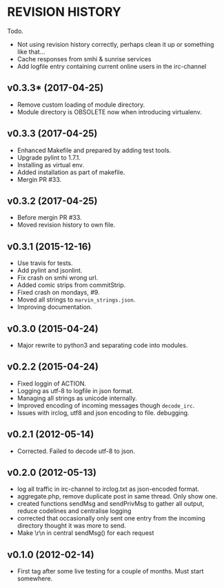 REVISION HISTORY
==================

Todo.

* Not using revision history correctly, perhaps clean it up or something like that...
* Cache responses from smhi & sunrise services
* Add logfile entry containing current online users in the irc-channel


v0.3.3* (2017-04-25)
-------------------

* Remove custom loading of module directory.
* Module directory is OBSOLETE now when introducing virtualenv.


v0.3.3 (2017-04-25)
-------------------

* Enhanced Makefile and prepared by adding test tools.
* Upgrade pylint to 1.7.1.
* Installing as virtual env.
* Added installation as part of makefile.
* Mergin PR #33.


v0.3.2 (2017-04-25)
-------------------

* Before mergin PR #33.
* Moved revision history to own file.


v0.3.1 (2015-12-16)
-------------------

* Use travis for tests.
* Add pylint and jsonlint.
* Fix crash on smhi wrong url.
* Added comic strips from commitStrip.
* Fixed crash on mondays, #9.
* Moved all strings to `marvin_strings.json`.
* Improving documentation.


v0.3.0 (2015-04-24) 
-------------------

* Major rewrite to python3 and separating code into modules.


v0.2.2 (2015-04-24) 
-------------------

* Fixed loggin of ACTION.
* Logging as utf-8 to logfile in json format.
* Managing all strings as unicode internally.
* Improved encoding of incoming messages though `decode_irc`.
* Issues with irclog, utf8 and json encoding to file. debugging.


v0.2.1 (2012-05-14) 
-------------------

* Corrected. Failed to decode utf-8 to json.


v0.2.0 (2012-05-13) 
-------------------

* log all traffic in irc-channel to irclog.txt as json-encoded format.
* aggregate.php, remove duplicate post in same thread. Only show one.
* created functions sendMsg and sendPrivMsg to gather all output, reduce codelines and centralise 
  logging
* corrected that occasionally only sent one entry from the incoming directory thought it was more 
  to send.
* Make \r\n in central sendMsg() for each request


v0.1.0 (2012-02-14) 
-------------------

* First tag after some live testing for a couple of months. Must start somewhere. 

